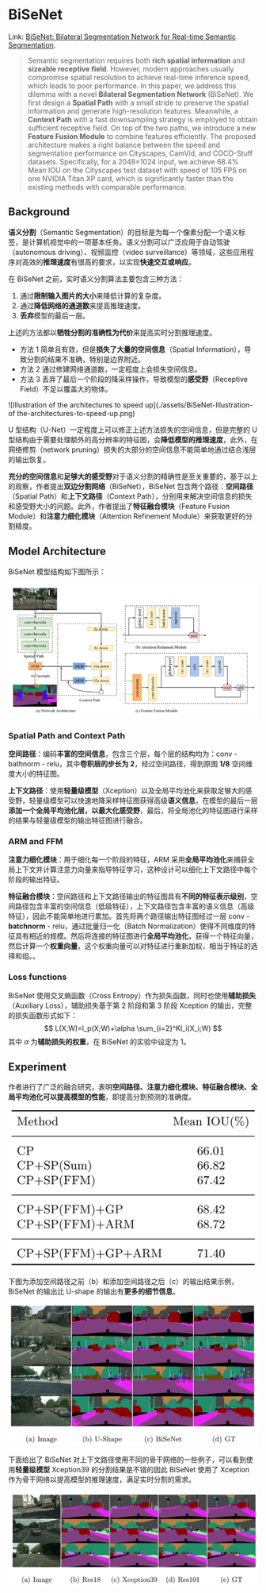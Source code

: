 # BiSeNet

Link: [BiSeNet: Bilateral Segmentation Network for Real-time Semantic Segmentation](http://arxiv.org/abs/1808.00897).

> Semantic segmentation requires both **rich spatial information** and **sizeable receptive field**. However, modern approaches usually compromise spatial resolution to achieve real-time inference speed, which leads to poor performance. In this paper, we address this dilemma with a novel **Bilateral Segmentation Network** (BiSeNet). We first design a **Spatial Path** with a small stride to preserve the spatial information and generate high-resolution features. Meanwhile, a **Context Path** with a fast downsampling strategy is employed to obtain sufficient receptive field. On top of the two paths, we introduce a new **Feature Fusion Module** to combine features efficiently. The proposed architecture makes a right balance between the speed and segmentation performance on Cityscapes, CamVid, and COCO-Stuff datasets. Specifically, for a 2048×1024 input, we achieve 68.4% Mean IOU on the Cityscapes test dataset with speed of 105 FPS on one NVIDIA Titan XP card, which is significantly faster than the existing methods with comparable performance.



## Background

**语义分割**（Semantic Segmentation）的目标是为每一个像素分配一个语义标签，是计算机视觉中的一项基本任务。语义分割可以广泛应用于自动驾驶（autonomous driving）、视频监控（video surveillance）等领域，这些应用程序对高效的**推理速度**有很高的要求，以实现**快速交互或响应**。

在 BiSeNet 之前，实时语义分割算法主要包含三种方法：

1. 通过**限制输入图片的大小**来降低计算的复杂度。
2. 通过**降低网络的通道数**来提高推理速度。
3. **丢弃**模型的最后一层。

上述的方法都以**牺牲分割的准确性为代价**来提高实时分割推理速度。

- 方法 1 简单且有效，但是**损失了大量的空间信息**（Spatial Information），导致分割的结果不准确，特别是边界附近。
- 方法 2 通过修建网络通道数，一定程度上会损失空间信息。
- 方法 3 丢弃了最后一个阶段的降采样操作，导致模型的**感受野**（Receptive Field）不足以覆盖大的物体。

![Illustration of the architectures to speed up](./assets/BiSeNet-Illustration-of the-architectures-to-speed-up.png)

U 型结构（U-Net）一定程度上可以修正上述方法损失的空间信息，但是完整的 U 型结构由于需要处理额外的高分辨率的特征图，会**降低模型的推理速度**，此外，在网络修剪（network pruning）损失的大部分的空间信息不能简单地通过结合浅层的输出恢复。

**充分的空间信息**和**足够大的感受野**对于语义分割的精确性是至关重要的，基于以上的观察，作者提出**双边分割网络**（BiSeNet），BiSeNet 包含两个路径：**空间路径**（Spatial Path）和**上下文路径**（Context Path），分别用来解决空间信息的损失和感受野大小的问题。此外，作者提出了**特征融合模块**（Feature Fusion Module）和**注意力细化模块**（Attention Refinement Module）来获取更好的分割精度。

## Model Architecture

BiSeNet 模型结构如下图所示：

![BiSeNet Architecture](./assets/BiSeNet-Architecture.png)

### Spatial Path and Context Path

**空间路径**：编码**丰富的空间信息**，包含三个层，每个层的结构均为：conv - bathnorm - relu，其中**卷积层的步长为 2**，经过空间路径，得到原图 **1/8** 空间维度大小的特征图。

**上下文路径**：使用**轻量级模型**（Xception）以及全局平均池化来获取足够大的感受野，轻量级模型可以快速地降采样特征图获得高级**语义信息**，在模型的最后一层**添加一个全局平均池化层，以最大化感受野**，最后，将全局池化的特征图进行采样的结果与轻量级模型的输出特征图进行融合。

### ARM and FFM

**注意力细化模块**：用于细化每一个阶段的特征，ARM 采用**全局平均池化**来捕获全局上下文并计算注意力向量来指导特征学习，这种设计可以细化上下文路径中每个阶段的输出特征。

**特征融合模块**：空间路径和上下文路径输出的特征图具有**不同的特征表示级别**，空间路径包含丰富的空间信息（低级特征），上下文路径包含丰富的语义信息（高级特征），因此不能简单地进行累加。首先将两个路径输出特征图经过一层 conv - **batchnorm** - relu，通过批量归一化（Batch Normalization）使得不同维度的特征具有相近的规模。然后将连接的特征图进行**全局平均池化**，获得一个特征向量，然后计算一个**权重向量**，这个权重向量可以对特征进行重新加权，相当于特征的选择和组。。



### Loss functions

BiSeNet 使用交叉熵函数（Cross Entropy）作为损失函数，同时也使用**辅助损失**（Auxiliary Loss），辅助损失基于第 2 阶段和第 3 阶段 Xception 的输出，完整的损失函数形式如下：
$$
L(X;W)=l_p(X;W)+\alpha \sum_{i=2}^Kl_i(X_i;W)
$$
其中 $\alpha$ 为**辅助损失的权重**，在 BiSeNet 的实验中设定为 1。



## Experiment

作者进行了广泛的融合研究，表明**空间路径、注意力细化模块、特征融合模块、全局平均池化可以提高模型的性能**，即提高分割预测的准确度。

![Ablation study](./assets/BiSeNet-ablation-study.png)

下图为添加空间路径之前（b）和添加空间路径之后（c）的输出结果示例，BiSeNet 的输出比 U-shape 的输出有**更多的细节信息**。

![Example Result](./assets/BiSeNet-example-result.png)

下面给出了 BiSeNet 对上下文路径使用不同的骨干网络的一些例子，可以看到使用**轻量级模型** Xception39 的分割结果是不错的因此 BiSeNet 使用了 Xception 作为骨干网络以提高模型的推理速度，满足实时分割的需求。

![Example result](./assets/BiSeNet-different-backbone-performance.png)

